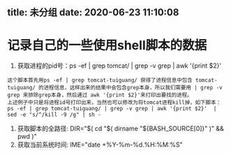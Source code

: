 title: 未分组
date: 2020-06-23 11:10:08
---------
# 记录自己的一些使用shell脚本的数据

1. 获取进程的pid号：ps -ef | grep tomcat/ | grep -v grep | awk '{print $2}'
```
这个脚本首先用ps -ef | grep tomcat-tuiguang/ 获得了进程信息中包含 tomcat-tuiguang/ 的进程信息，这样出来的结果中会包含grep本身，所以我们需要用 | grep -v grep 来排除grep本身，然后通过 awk '{print $2}'来打印出要找的进程。
上述例子中只是将进程id号打印出来，当然也可以修改为将tomcat进程kill掉，如下脚本：
ps -ef | grep tomcat-tuiguang/ | grep -v grep | awk '{print $2}'  | sed -e "s/^/kill -9 /g" | sh -
```

1. 获取脚本的全路径: DIR="$( cd "$( dirname "${BASH_SOURCE[0]}" )" && pwd )"
1. 获取当前系统时间: IME="date +%Y-%m-%d.%H:%M:%S"